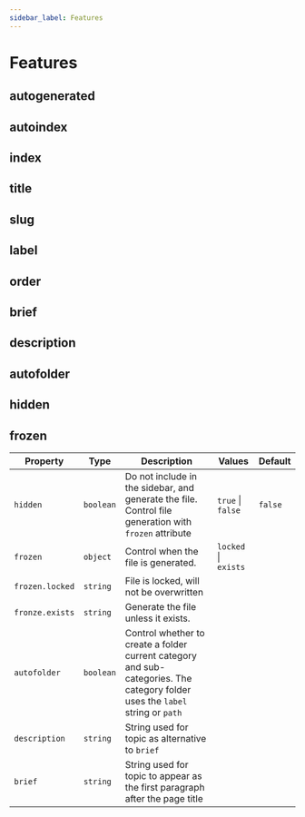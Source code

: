 ```yaml
---
sidebar_label: Features
---
```


# Features



## autogenerated






## autoindex






## index






## title






## slug






## label

## order






## brief






## description






## autofolder






## hidden







## frozen







| Property | Type | Description | Values | Default 
| -------- | ---- | ----------- | ------ | -------
| `hidden` | `boolean` | Do not include in the sidebar, and generate the file. Control file generation with `frozen` attribute | `true` \| `false` | `false`
| `frozen` | `object` | Control when the file is generated. | `locked` \| `exists` | 
| `frozen.locked` | `string` | File is locked, will not be overwritten | |
| `fronze.exists` | `string` | Generate the file unless it exists. | |
| `autofolder` | `boolean` | Control whether to create a folder current category and sub-categories. The category folder uses the `label` string or `path` | | 
| `description` | `string` | String used for topic as alternative to `brief` | | 
| `brief` | `string` | String used for topic to appear as the first paragraph after the page title | | 
